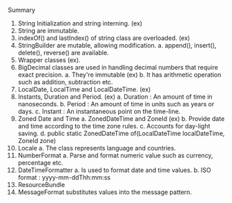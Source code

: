 Summary

1.  String Initialization and string interning. (ex)
2.  String are immutable.
3.  indexOf() and lastIndex() of string class are overloaded. (ex)
4.  StringBuilder are mutable, allowing modification.
        a. append(), insert(), delete(), reverse() are available.
5.  Wrapper classes (ex).
6.  BigDecimal classes are used in handling decimal numbers that require exact precision. 
        a. They're immutable (ex)
        b. It has arithmetic operation such as addition, subtraction etc.   
7.  LocalDate, LocalTime and LocalDateTime. (ex)    
8.  Instants, Duration and Period. (ex)
        a. Duration : An amount of time in nanoseconds.
        b. Period   : An amount of time in units such as years or days.
        c. Instant  : An instantaneous point on the time-line.
9.  Zoned Date and Time
        a. ZonedDateTime and ZoneId (ex) 
        b. Provide date and time according to the time zone rules.
        c. Accounts for day-light saving.
        d.  public static ZonedDateTime of(LocalDateTime localDateTime, ZoneId zone)
10. Locale
        a. The class represents language and countries.
11. NumberFormat 
        a. Parse and format numeric value such as currency, percentage etc.
12. DateTimeFormatter
        a. Is used to format date and time values.
        b. ISO format : yyyy-mm-ddThh:mm:ss
13. ResourceBundle
14. MessageFormat substitutes values into the message pattern.        
